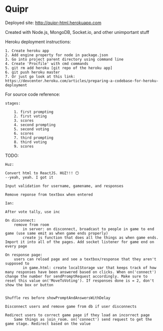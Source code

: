 # Quipr

Deployed site: http://quipr-html.herokuapp.com

Created with Node.js, MongoDB, Socket.io, and other unimportant stuff
	
Heroku deployment instructions:
	
	1. Create heroku app
	2. Add engine property for node in package.json
	3. Go into project parent directory using command line
	4. Create 'Procfile' with cmd commands
	5. git rm add heroku [git repo of the heroku app]
	6. git push heroku master
	7. Or just go look at this link: https://devcenter.heroku.com/articles/preparing-a-codebase-for-heroku-deployment
	
For source code reference:
	
	stages:
		
		1. first prompting
		2. first voting
		3. scores
		4. second prompting
		5. second voting
		6. scores
		7. third prompting
		8. third voting
		9. scores
		
TODO:
	
	Huz:
	
	Convert html to ReactJS. HUZ!!! 😶
	--yeah, yeah. I got it
	
	Input validation for username, gamename, and responses
	
	Remove reponse from textbox when entered
	
	Ian:
	
	After vote tally, use inc
	
	On disconnect:
		remove from room
			in server: on disconnect, broadcast to people in game to end game (use same emit as when game ends properly)
			create js function that does all the things as when game ends. Import it into all of the pages. Add socket listener for game end on every page
		
	On response page:
		users can reload page and see a textbox/response that they aren't supposed to
			in game.html: create localStorage var that keeps track of how many responses have been answered based on clicks. When on('connect') change the number for sendPromptRequest accordingly. Make sure to reset this value on('MoveToVoting'). If responses done is = 2, don't show the box or button
			
		
	Shuffle res before showPromptAndAnswersWithDelay
	
	Disconnect users and remove game from db if user disconnects
	
	Redirect users to correct game page if they load an incorrect page
		Same things as join_room. on('connect') send request to get the game stage. Redirect based on the value
	
	
